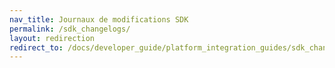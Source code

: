 ```yaml
---
nav_title: Journaux de modifications SDK
permalink: /sdk_changelogs/
layout: redirection
redirect_to: /docs/developer_guide/platform_integration_guides/sdk_changelogs/#sdk-changelogs
---
```

